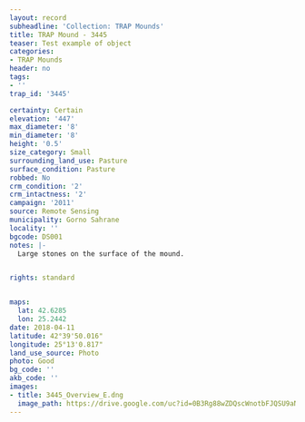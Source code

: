 ```yaml
---
layout: record
subheadline: 'Collection: TRAP Mounds'
title: TRAP Mound - 3445
teaser: Test example of object
categories:
- TRAP Mounds
header: no
tags:
- ''
trap_id: '3445'

certainty: Certain
elevation: '447'
max_diameter: '8'
min_diameter: '8'
height: '0.5'
size_category: Small
surrounding_land_use: Pasture
surface_condition: Pasture
robbed: No
crm_condition: '2'
crm_intactness: '2'
campaign: '2011'
source: Remote Sensing
municipality: Gorno Sahrane
locality: ''
bgcode: DS001
notes: |-
  Large stones on the surface of the mound.


rights: standard


maps:
  lat: 42.6285
  lon: 25.2442
date: 2018-04-11
latitude: 42°39'50.016"
longitude: 25°13'0.817"
land_use_source: Photo
photo: Good
bg_code: ''
akb_code: ''
images:
- title: 3445_Overview_E.dng
  image_path: https://drive.google.com/uc?id=0B3Rg88wZDQscWnotbFJQSU9aNmc
---
```

